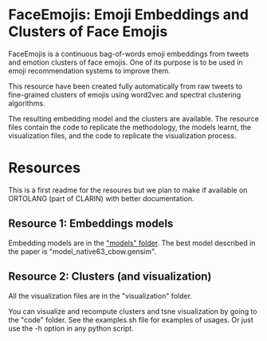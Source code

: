 # FaceEmojis: Emoji Embeddings and Clusters of Face Emojis

FaceEmojis is a continuous bag-of-words emoji embeddings from tweets and emotion clusters of face emojis. One of its purpose is to be used in emoji recommendation systems to improve them.

This resource have been created fully automatically from raw tweets to fine-grained clusters of emojis using word2vec and spectral clustering algorithms.

The resulting embedding model and the clusters are available. The resource files contain the code to replicate the methodology, the models learnt, the visualization files, and the code to replicate the visualization process.

# Resources

This is a first readme for the resoures but we plan to make if available on ORTOLANG (part of CLARIN) with better documentation.

## Resource 1: Embeddings models

Embedding models are in the ["models" folder](https://drive.google.com/open?id=0By_QEvK1tPkQUFF2V2JFRV9ZUGc). The best model described in the paper is "model_native63_cbow.gensim".

## Resource 2: Clusters (and visualization)

All the visualization files are in the "visualization" folder.

You can visualize and recompute clusters and tsne visualization by going to the "code" folder.
See the examples.sh file for examples of usages. Or just use the -h option in any python script.

